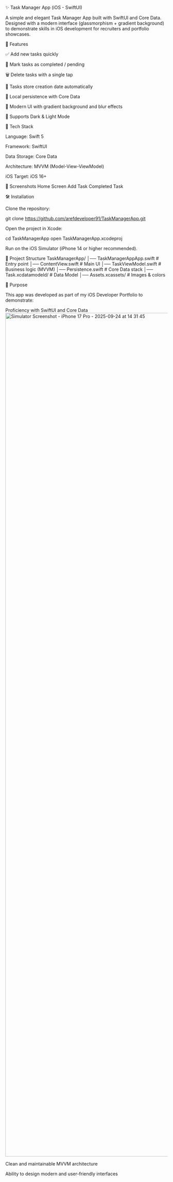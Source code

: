 ✨ Task Manager App (iOS - SwiftUI)

A simple and elegant Task Manager App built with SwiftUI and Core Data.
Designed with a modern interface (glassmorphism + gradient background) to demonstrate skills in iOS development for recruiters and portfolio showcases.

📱 Features

✅ Add new tasks quickly

🎯 Mark tasks as completed / pending

🗑️ Delete tasks with a single tap

📅 Tasks store creation date automatically

💾 Local persistence with Core Data

🎨 Modern UI with gradient background and blur effects

🌙 Supports Dark & Light Mode

🚀 Tech Stack

Language: Swift 5

Framework: SwiftUI

Data Storage: Core Data

Architecture: MVVM (Model-View-ViewModel)

iOS Target: iOS 16+

📸 Screenshots
Home Screen	Add Task	Completed Task

	
	
🛠️ Installation

Clone the repository:

git clone https://github.com/arefdeveloper91/TaskManagerApp.git


Open the project in Xcode:

cd TaskManagerApp
open TaskManagerApp.xcodeproj


Run on the iOS Simulator (iPhone 14 or higher recommended).

📂 Project Structure
TaskManagerApp/
│── TaskManagerAppApp.swift   # Entry point
│── ContentView.swift         # Main UI
│── TaskViewModel.swift       # Business logic (MVVM)
│── Persistence.swift         # Core Data stack
│── Task.xcdatamodeld/        # Data Model
│── Assets.xcassets/          # Images & colors

🎯 Purpose

This app was developed as part of my iOS Developer Portfolio to demonstrate:

Proficiency with SwiftUI and Core Data<img width="1206" height="2622" alt="Simulator Screenshot - iPhone 17 Pro - 2025-09-24 at 14 31 45" src="https://github.com/user-attachments/assets/1ff85df6-b547-4052-9f8c-95f800edfa70" />


Clean and maintainable MVVM architecture

Ability to design modern and user-friendly interfaces
